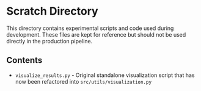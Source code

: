# Scratch Directory

This directory contains experimental scripts and code used during development. These files are kept for reference but should not be used directly in the production pipeline.

## Contents

- `visualize_results.py` - Original standalone visualization script that has now been refactored into `src/utils/visualization.py` 